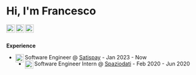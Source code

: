 # Hi, I'm Francesco

<a href="https://www.linkedin.com/in/tomaselli-/">
  <img align="left" alt="Francesco Tomaselli's Linkedin" width="22px" src="https://cdn1.iconfinder.com/data/icons/logotypes/32/square-linkedin-512.png" />
</a>
<a href="https://tomfran.github.io/">
  <img align="left" alt="Francesco Tomaselli's Website" width="22px" src="https://tomfran.github.io/favicon.ico" />
</a>
<a href="[https://tomfran.github.io/](https://medium.com/@tomfran)">
  <img align="left" alt="Francesco Tomaselli's Medium" width="22px" src="https://cdn2.iconfinder.com/data/icons/social-media-2285/512/1_Medium_colored_svg-512.png" />
</a>
<br/>
<br/>

**Experience**

* <img align="left" alt="Satispay's logo" width="22px" src="https://www.satispay.com/favicon-32x32.png" /> Software Engineer @ [Satispay](https://www.taktile.com/) - Jan 2023 - Now
* <img align="left" alt="Spaziodati's logo" width="22px" src="https://static.wixstatic.com/media/91e7f0_5853ad331dfc4b6a89a24d7332c39bce%7Emv2.png/v1/fill/w_32%2Ch_32%2Clg_1%2Cusm_0.66_1.00_0.01/91e7f0_5853ad331dfc4b6a89a24d7332c39bce%7Emv2.png" /> Software Engineer Intern @ [Spaziodati](https://datadoghq.com) - Feb 2020 - Jun 2020
